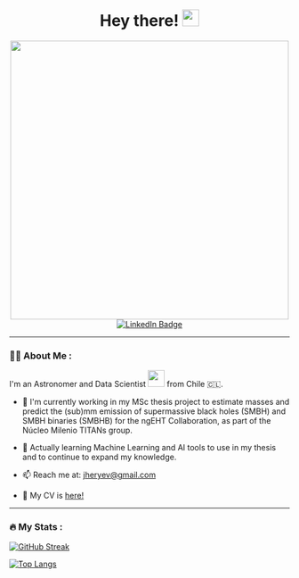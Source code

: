 <div id="hi" align="center">
  <h1>
    Hey there!
    <img src="https://media.giphy.com/media/hvRJCLFzcasrR4ia7z/giphy.gif" width="30px"/>
  </h1>
</div>
<div id="header" align="center">
  <img src="https://media.giphy.com/media/u9K8PUFussrbFbaze0/giphy.gif" width="500"/>
</div>
<div id="badges" align="center">
  <a href="https://www.linkedin.com/in/jhyevenes/">
    <img src="https://img.shields.io/badge/LinkedIn-blue?style=for-the-badge&logo=linkedin&logoColor=white" alt="LinkedIn Badge"/>
  </a>
</div>
<div id="count" align="center">
  <img src="https://komarev.com/ghpvc/?username=joacoh&style=flat-square&color=blue" alt=""/>
</div>

---

### 👨‍🚀 About Me :
I'm an Astronomer and Data Scientist <img src="https://media.giphy.com/media/5aYfJYohCSeYgtVlUj/giphy.gif" width="30"> from Chile 🇨🇱.

- 🔭 I'm currently working in my MSc thesis project to estimate masses and predict the (sub)mm emission of supermassive black holes (SMBH) and SMBH binaries (SMBHB) for the ngEHT Collaboration, as part of the Núcleo Milenio TITANs group.

- 🌱 Actually learning Machine Learning and AI tools to use in my thesis and to continue to expand my knowledge.

- 📫 Reach me at: jheryev@gmail.com

- 📄 My CV is [here!](https://github.com/joacoh/cv)

---

### 🔥 My Stats :

[![GitHub Streak](https://github-readme-streak-stats.herokuapp.com?user=joacoh&theme=dark&hide_border=true)](https://git.io/streak-stats)

[![Top Langs](https://github-readme-stats.vercel.app/api/top-langs/?username=joacoh&layout=compact&theme=radical)](https://github.com/anuraghazra/github-readme-stats)
